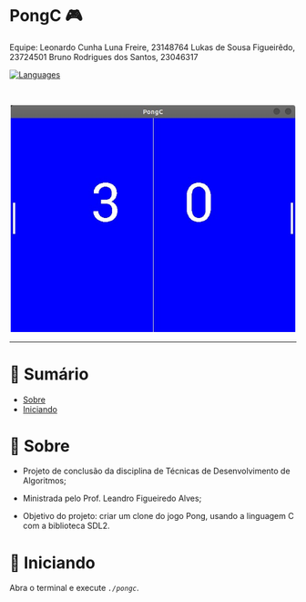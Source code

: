 # PongC 🎮
Equipe:
Leonardo Cunha Luna Freire, 23148764
Lukas de Sousa Figueirêdo, 23724501
Bruno Rodrigues dos Santos, 23046317

[![Languages](https://img.shields.io/github/languages/count/leonardoclf/pongC?color=%231E90FF&style=flat-square)](#)

<br />
<p align="center">
   <img src="game.png" width="500"/>
</p>


---

# :pushpin: Sumário

* [Sobre](#rocket-features)
* [Iniciando](#runner-getting-started)


# :closed_book: Sobre

- Projeto de conclusão da disciplina de Técnicas de Desenvolvimento de Algoritmos; 
- Ministrada pelo Prof. Leandro Figueiredo Alves;

- Objetivo do projeto: criar um clone do jogo Pong, usando a linguagem C com a biblioteca SDL2. 


# :rocket: Iniciando

Abra o terminal e execute *``./pongc``*.
